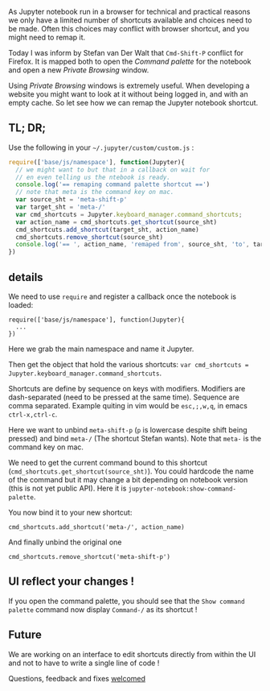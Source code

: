 <!-- 
.. title: Remapping notebook shortcuts
.. slug: 25-remaping-notebook-shortcuts.md
.. date: 2016-11-30 11:00:00 UTC
.. type: text
-->


As Jupyter notebook run in a browser for technical and practical
reasons we only have a limited number of shortcuts available and
choices need to be made. Often this choices may conflict with browser
shortcut, and you might need to remap it. 

Today I was inform by Stefan van Der Walt that `Cmd-Shift-P` conflict
for Firefox. It is mapped both to open the _Command palette_ for the
notebook and  open a new _Private Browsing_ window. 

Using _Private Browsing_ windows is extremely useful. When developing
a website you might want to look at it without being logged in, and
with an empty cache. So let see how we can remap the Jupyter notebook
shortcut. 

## TL; DR;

Use the following in your `~/.jupyter/custom/custom.js` :


```javascript
require(['base/js/namespace'], function(Jupyter){
  // we might want to but that in a callback on wait for 
  // en even telling us the ntebook is ready.
  console.log('== remaping command palette shortcut ==')
  // note that meta is the command key on mac.
  var source_sht = 'meta-shift-p'
  var target_sht = 'meta-/'
  var cmd_shortcuts = Jupyter.keyboard_manager.command_shortcuts;
  var action_name = cmd_shortcuts.get_shortcut(source_sht)
  cmd_shortcuts.add_shortcut(target_sht, action_name)
  cmd_shortcuts.remove_shortcut(source_sht)
  console.log('== ', action_name, 'remaped from', source_sht, 'to', target_sht )
})
```

## details

We need to use `require` and register a callback once the notebook is
loaded:

```
require(['base/js/namespace'], function(Jupyter){
  ...
})
```

Here we grab the main namespace and name it Jupyter.

Then get the object that hold the various shortcuts: `var
cmd_shortcuts = Jupyter.keyboard_manager.command_shortcuts`.

Shortcuts are define by sequence on keys with modifiers. Modifiers are
dash-separated (need to be pressed at the same time). Sequence are
comma separated. Example quiting in vim would be `esc,;,w,q`, in emacs
`ctrl-x,ctrl-c`. 

Here we want to unbind `meta-shift-p` (`p` is lowercase despite shift
being pressed) and bind `meta-/` (The shortcut Stefan wants). Note
that `meta-` is the command key on mac.

We need to get the current command bound to this shortcut
(`cmd_shortcuts.get_shortcut(source_sht)`). You could hardcode the
name of the command but it may change a bit depending on notebook
version (this is not yet public API). Here it is `jupyter-notebook:show-command-palette`. 

You now bind it to your new shortcut:

```
cmd_shortcuts.add_shortcut('meta-/', action_name)
```

And finally unbind the original one

```
cmd_shortcuts.remove_shortcut('meta-shift-p')
```

## UI reflect your changes !

If you open the command palette, you should see that the `Show command
palette` command now display `Command-/` as its shortcut !

## Future

We are working on an interface to edit shortcuts directly from within
the UI and not to have to write a single line of code !

Questions, feedback and fixes [welcomed](https://github.com/carreau/posts)
